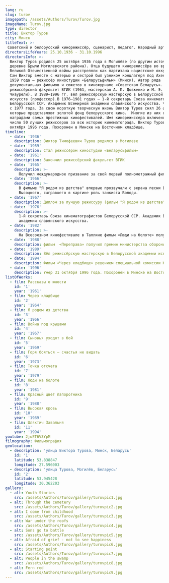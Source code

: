 ```yaml
---
lang: ru
slug: turov
imagepath: /assets/Authors/Turov/Turov.jpg
imageName: Turov.jpg
type: director
title: Виктор Туров
city: Минск
titleText: >-
 Советский и белорусский кинорежиссёр, сценарист, педагог. Народный артист СССР (1986).
directorsLifeYears: 25.10.1936 - 31.10.1996
directorsInfo: >-
  Виктор Туров родился 25 октября 1936 года в Могилёве (по другим источникам — в
  деревне Брыли Могилевского района). Отца будущего кинорежиссёра во время
  Великой Отечественной войны расстреляли как партизана нацистские оккупанты.
  Сам Виктор вместе с матерью и сестрой был узником концлагеря под Ахеном. С
  1959 года — режиссёр киностудии «Беларусьфильм» (Минск). Автор ряда
  документальных фильмов и сюжетов в киножурнале «Советская Беларусь». Закончил
  режиссёрский факультет ВГИК (1961, мастерская А. П. Довженко и М. Э.
  Чиаурели). В 1989—1996 гг. вёл режиссёрскую мастерскую в Белорусской академии
  искусств (профессор).В 1976—1981 годах — 1-й секретарь Союза кинематографистов
  Белорусской ССР. Академик Всемирной академии славянского искусства. Член КПСС
  с 1977 года. За свою короткую творческую жизнь Виктор Туров снял 26 фильмов,
  которые представляют золотой фонд белорусского кино.  Многие из них отмечены
  наградами самых престижных кинофестивалей. Имя кинорежиссера включено ЮНЕСКО в
  число 50 лучших режиссеров за всю историю кинематографа. Виктор Туров умер 31
  октября 1996 года. Похоронен в Минске на Восточном кладбище.
timeline:
  - date: '1936'
    description: Виктор Тимофеевич Туров родился в Могилеве
  - date: '1959'
    description: Стал режиссёром киностудии «Беларусьфильм»
  - date: '1961'
    description: Закончил режиссёрский факультет ВГИК
  - date: '1965'
    description: >-
      Получил международное призвание за свой первый полнометражный фильм "Через кладбище" по повести Павла Нилина.
  - date: '1966'
    description: >-
      В фильме "Я родом из детства" впервые прозвучали с экрана песни Владимира
      Высоцкого, сыгравшего в картине роль танкиста Володи.
  - date: '1967'
    description: Диплом за лучшую режиссуру (фильм "Я родом из детства")
  - date: '1976'
    description: >-
      1-й секретарь Союза кинематографистов Белорусской ССР. Академик Всемирной
      академии славянского искусства.
  - date: '1982'
    description: >-
      На Всесоюзном кинофестивале в Таллине фильм «Люди на болоте» получил главный приз и диплом, приз за женскую роль и приз Союза кинематографистов Эстонской ССР
  - date: '1988'
    description: фильм  «Переправа» получил премию министерства обороны Польской Народной Республики
  - date: '1989'
    description: Вёл режиссёрскую мастерскую в Белорусской академии искусств (профессор)
  - date: '1994'
    description: Фильм «Через кладбище» решением специальной комиссии ЮНЕСКО он вошел в число ста лучших мировых фильмов о войне.
  - date: '1996'
    description: Умер 31 октября 1996 года. Похоронен в Минске на Восточном кладбище
listOfWorks:
  - film: Рассказы о юности
    id: '1'
    year: '1961'
  - film: Через кладбище
    id: '2'
    year: '1964'
  - film: Я родом из детства
    id: '3'
    year: '1966'
  - film: Война под крышами
    id: '4'
    year: '1967'
  - film: Сыновья уходят в бой
    id: '5'
    year: '1969'
  - film: Горя бояться – счастья не видать
    id: '6'
    year: '1973'
  - film: Точка отсчета
    id: '7'
    year: '1979'
  - film: Люди на болоте
    id: '8'
    year: '1981'
  - film: Красный цвет папоротника
    id: '9'
    year: '1988'
  - film: Высокая кровь
    id: '10'
    year: '1989'
  - film: Шляхтич Завальня
    id: '11'
    year: '1994'
youtube: 2juET6V3YpM
filmography: Фильмография
geolocation:
  - description: 'улица Виктора Турова, Минск, Беларусь'
    id: '1'
    latitude: 53.838847
    longitude: 27.596003
  - description: 'улица Турова, Могилёв, Беларусь'
    id: '2'
    latitude: 53.945428
    longitude: 30.362203
gallery:
  - alt: Youth Stories
    src: /assets/Authors/Turov/gallery/turovpic1.jpg
  - alt: Through the cemetery
    src: /assets/Authors/Turov/gallery/turovpic2.jpg
  - alt: I come from childhood
    src: /assets/Authors/Turov/gallery/turovpic3.jpg
  - alt: War under the roofs
    src: /assets/Authors/Turov/gallery/turovpic4.jpg
  - alt: Sons go to battle
    src: /assets/Authors/Turov/gallery/turovpic5.jpg
  - alt: Afraid of grief - not to see happiness
    src: /assets/Authors/Turov/gallery/turovpic6.jpg
  - alt: Starting point
    src: /assets/Authors/Turov/gallery/turovpic7.jpg
  - alt: People in the swamp
    src: /assets/Authors/Turov/gallery/turovpic8.jpg
  - alt: Fern red
    src: /assets/Authors/Turov/gallery/turovpic9.jpg
---
```


